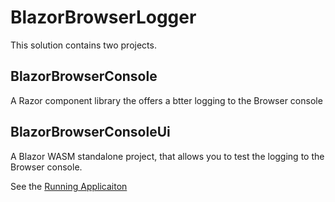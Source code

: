 # BlazorBrowserLogger

This solution contains two projects.

## BlazorBrowserConsole

A Razor component library the offers a btter logging to the Browser console

## BlazorBrowserConsoleUi

A Blazor WASM standalone project, that allows you to test the logging to the Browser console.

See the [Running Applicaiton](https://stanbeamish.github.io/BlazorBrowserLogger/)
